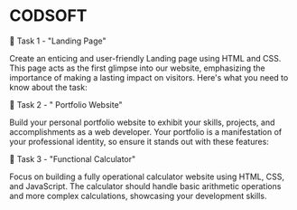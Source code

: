 # CODSOFT

📄 Task 1 - "Landing Page"

Create an enticing and user-friendly Landing page using HTML and CSS. This page acts as the first glimpse into our website, emphasizing the importance of making a lasting impact on visitors. Here's what you need to know about the task:

📁 Task 2 - " Portfolio Website"

Build your personal portfolio website to exhibit your skills, projects, and accomplishments as a web developer. Your portfolio is a manifestation of your professional identity, so ensure it stands out with these features:

🧮 Task 3 - "Functional Calculator"

Focus on building a fully operational calculator website using HTML, CSS, and JavaScript. The calculator should handle basic arithmetic operations and more complex calculations, showcasing your development skills.

